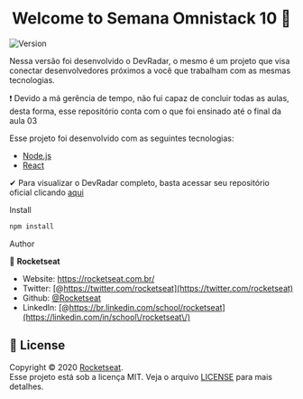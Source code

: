 <h1 align="center">Welcome to Semana Omnistack 10 👋</h1>
<p>
  <img alt="Version" src="https://img.shields.io/badge/version-1.0.0-blue.svg?cacheSeconds=2592000" />
</p>

Nessa versão foi desenvolvido o DevRadar, o mesmo é um projeto que visa conectar desenvolvedores próximos a você que trabalham com as mesmas tecnologias.

❗ Devido a má gerência de tempo, não fui capaz de concluir todas as aulas, desta forma, esse repositório conta com o que foi ensinado até o final da aula 03

Esse projeto foi desenvolvido com as seguintes tecnologias:

- [Node.js](https://nodejs.org/en/)
- [React](https://reactjs.org)

✔ Para visualizar o DevRadar completo, basta acessar seu repositório oficial clicando [aqui](https://github.com/Rocketseat/semana-omnistack-10 "aqui")


Install

```sh
npm install
```

Author

👤 **Rocketseat**

* Website: https://rocketseat.com.br/
* Twitter: [@https://twitter.com/rocketseat](https://twitter.com/rocketseat)
* Github: [@Rocketseat](https://github.com/Rocketseat)
* LinkedIn: [@https://br.linkedin.com/school/rocketseat](https://linkedin.com/in/school\/rocketseat\/)


## 📝 License

Copyright © 2020 [Rocketseat](https://github.com/Rocketseat).<br />
Esse projeto está sob a licença MIT. Veja o arquivo [LICENSE](https://github.com/Rocketseat/semana-omnistack-10/blob/master/LICENSE.md) para mais detalhes.
